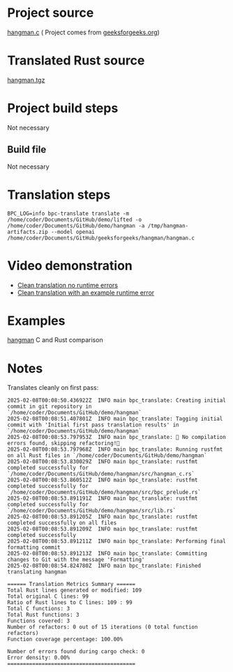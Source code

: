 # Project source

[hangman.c](hangman.c) (
Project comes from [geeksforgeeks.org](https://www.geeksforgeeks.org/hangman-game-in-c/))


# Translated Rust source

[hangman.tgz](hangman.tgz)

# Project build steps

Not necessary

## Build file

Not necessary

# Translation steps

```
BPC_LOG=info bpc-translate translate -m /home/coder/Documents/GitHub/demo/lifted -o /home/coder/Documents/GitHub/demo/hangman -a /tmp/hangman-artifacts.zip --model openai /home/coder/Documents/GitHub/geeksforgeeks/hangman/hangman.c
```

# Video demonstration

- [Clean translation no runtime errors](hangman.mp4) 
- [Clean translation with an example runtime error](hangman_runtime_error.mp4) 

# Examples 

[hangman](hangman.png) C and Rust comparison

# Notes

Translates cleanly on first pass:

```
2025-02-08T00:08:50.436922Z  INFO main bpc_translate: Creating initial commit in git repository in `/home/coder/Documents/GitHub/demo/hangman`
2025-02-08T00:08:51.407801Z  INFO main bpc_translate: Tagging initial commit with 'Initial first pass translation results' in `/home/coder/Documents/GitHub/demo/hangman`
2025-02-08T00:08:53.797953Z  INFO main bpc_translate: 🎯 No compilation errors found, skipping refactoring!🎯
2025-02-08T00:08:53.797968Z  INFO main bpc_translate: Running rustfmt on all Rust files in `/home/coder/Documents/GitHub/demo/hangman`
2025-02-08T00:08:53.830029Z  INFO main bpc_translate: rustfmt completed successfully for `/home/coder/Documents/GitHub/demo/hangman/src/hangman_c.rs`
2025-02-08T00:08:53.860512Z  INFO main bpc_translate: rustfmt completed successfully for `/home/coder/Documents/GitHub/demo/hangman/src/bpc_prelude.rs`
2025-02-08T00:08:53.891191Z  INFO main bpc_translate: rustfmt completed successfully for `/home/coder/Documents/GitHub/demo/hangman/src/lib.rs`
2025-02-08T00:08:53.891205Z  INFO main bpc_translate: rustfmt completed successfully on all files
2025-02-08T00:08:53.891209Z  INFO main bpc_translate: rustfmt completed successfully
2025-02-08T00:08:53.891211Z  INFO main bpc_translate: Performing final formatting commit
2025-02-08T00:08:53.891213Z  INFO main bpc_translate: Committing changes to Git with the message 'Formatting'
2025-02-08T00:08:54.824780Z  INFO main bpc_translate: Finished translating hangman

====== Translation Metrics Summary ======
Total Rust lines generated or modified: 109
Total original C lines: 99
Ratio of Rust lines to C lines: 109 : 99
Total C functions: 3
Total Rust functions: 3
Functions covered: 3
Number of refactors: 0 out of 15 iterations (0 total function refactors)
Function coverage percentage: 100.00%

Number of errors found during cargo check: 0
Error density: 0.00%
=========================================
```
